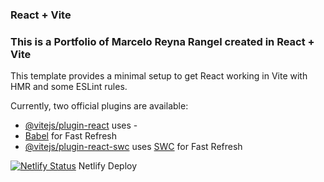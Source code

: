 ### React + Vite

### This is a Portfolio of Marcelo Reyna Rangel created in React + Vite

This template provides a minimal setup to get React working in Vite with HMR and some ESLint rules.

Currently, two official plugins are available:

- [@vitejs/plugin-react](https://github.com/vitejs/vite-plugin-react/blob/main/packages/plugin-react/README.md) uses -  
- [Babel](https://babeljs.io/) for Fast Refresh
- [@vitejs/plugin-react-swc](https://github.com/vitejs/vite-plugin-react-swc) uses [SWC](https://swc.rs/) for Fast Refresh

[![Netlify Status](https://api.netlify.com/api/v1/badges/4bf5c3e5-19c1-44cf-95b3-4860f3fe0c62/deploy-status)](https://app.netlify.com/sites/marcelo-react/deploys) Netlify Deploy